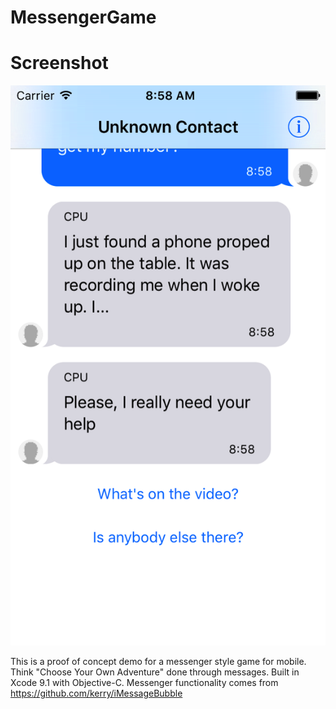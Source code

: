 # MessengerGame

# Screenshot
![alt text](https://raw.githubusercontent.com/NickCulbertson/MessengerGame/master/SimulatorScreen%20Shot.png)

This is a proof of concept demo for a messenger style game for mobile. Think "Choose Your Own Adventure" done through messages. Built in Xcode 9.1 with Objective-C. Messenger functionality comes from https://github.com/kerry/iMessageBubble  
